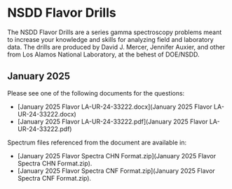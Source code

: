 # NSDD Flavor Drills

The NSDD Flavor Drills are a series gamma spectroscopy problems meant to increase your knowledge and skills for analyzing field and laboratory data.  The drills are produced by David J. Mercer, Jennifer Auxier, and other from Los Alamos National Laboratory, at the behest of DOE/NSDD.

## January 2025
Please see one of the following documents for the questions:
* [January 2025 Flavor LA-UR-24-33222.docx](January 2025 Flavor LA-UR-24-33222.docx)
* [January 2025 Flavor LA-UR-24-33222.pdf](January 2025 Flavor LA-UR-24-33222.pdf)

Spectrum files referenced from the document are available in:
* [January 2025 Flavor Spectra CHN Format.zip](January 2025 Flavor Spectra CHN Format.zip).
* [January 2025 Flavor Spectra CNF Format.zip](January 2025 Flavor Spectra CNF Format.zip).